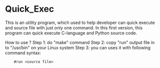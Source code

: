 # Quick_Exec
This is an utility program, which used to help developer can quick execute and source file with just only one command.
In this first version, this program can quick execute C-language and Python source code.

How to use ?
Step 1: do "make" command
Step 2: copy "run" output file in to "/usr/bin" on your Linux system
Step 3: you can uses it with following command syntax:

        #run <source file>
